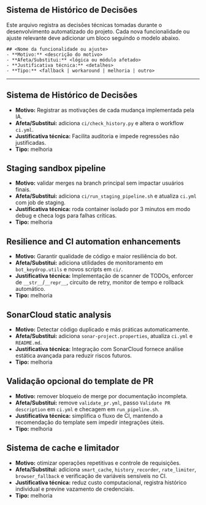 ## Sistema de Histórico de Decisões

Este arquivo registra as decisões técnicas tomadas durante o desenvolvimento automatizado do projeto.
Cada nova funcionalidade ou ajuste relevante deve adicionar um bloco seguindo o modelo abaixo.

```
## <Nome da funcionalidade ou ajuste>
- **Motivo:** <descrição do motivo>
- **Afeta/Substitui:** <lógica ou módulo afetado>
- **Justificativa técnica:** <detalhes>
- **Tipo:** <fallback | workaround | melhoria | outro>
```

---

## Sistema de Histórico de Decisões
- **Motivo:** Registrar as motivações de cada mudança implementada pela IA.
- **Afeta/Substitui:** adiciona `ci/check_history.py` e altera o workflow `ci.yml`.
- **Justificativa técnica:** Facilita auditoria e impede regressões não justificadas.
- **Tipo:** melhoria

## Staging sandbox pipeline
- **Motivo:** validar merges na branch principal sem impactar usuários finais.
- **Afeta/Substitui:** adiciona `ci/run_staging_pipeline.sh` e atualiza `ci.yml` com job de staging.
- **Justificativa técnica:** roda container isolado por 3 minutos em modo debug e checa logs para falhas críticas.
- **Tipo:** melhoria

## Resilience and CI automation enhancements
- **Motivo:** Garantir qualidade de código e maior resiliência do bot.
- **Afeta/Substitui:** adiciona utilidades de monitoramento em `bot_keydrop.utils` e novos scripts em `ci/`.
- **Justificativa técnica:** Implementação de scanner de TODOs, enforcer de `__str__`/`__repr__`, circuito de retry, monitor de tempo e rollback automático.
- **Tipo:** melhoria

## SonarCloud static analysis
- **Motivo:** Detectar código duplicado e más práticas automaticamente.
- **Afeta/Substitui:** adiciona `sonar-project.properties`, atualiza `ci.yml` e `README.md`.
- **Justificativa técnica:** Integração com SonarCloud fornece análise estática avançada para reduzir riscos futuros.
- **Tipo:** melhoria

## Validação opcional do template de PR
- **Motivo:** remover bloqueio de merge por documentação incompleta.
- **Afeta/Substitui:** remove `validate_pr.yml`, passo `Validate PR description` em `ci.yml` e checagem em `run_pipeline.sh`.
- **Justificativa técnica:** simplifica o fluxo de CI, mantendo a recomendação do template sem impedir integrações úteis.
- **Tipo:** melhoria

## Sistema de cache e limitador
- **Motivo:** otimizar operações repetitivas e controle de requisições.
- **Afeta/Substitui:** adiciona `smart_cache`, `history_recorder`, `rate_limiter`, `browser_fallback` e verificação de variáveis sensíveis no CI.
- **Justificativa técnica:** reduz custo computacional, registra histórico individual e previne vazamento de credenciais.
- **Tipo:** melhoria
